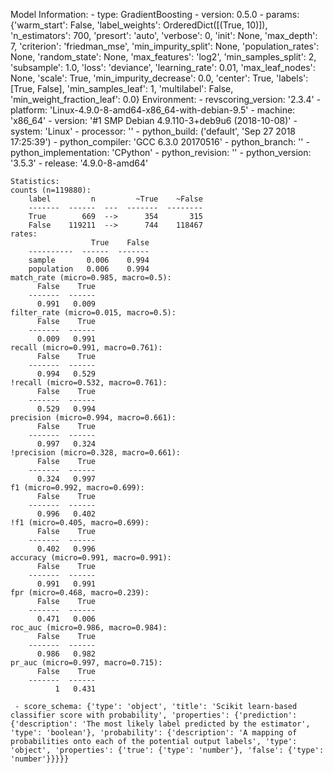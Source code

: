 Model Information:
	 - type: GradientBoosting
	 - version: 0.5.0
	 - params: {'warm_start': False, 'label_weights': OrderedDict([(True, 10)]), 'n_estimators': 700, 'presort': 'auto', 'verbose': 0, 'init': None, 'max_depth': 7, 'criterion': 'friedman_mse', 'min_impurity_split': None, 'population_rates': None, 'random_state': None, 'max_features': 'log2', 'min_samples_split': 2, 'subsample': 1.0, 'loss': 'deviance', 'learning_rate': 0.01, 'max_leaf_nodes': None, 'scale': True, 'min_impurity_decrease': 0.0, 'center': True, 'labels': [True, False], 'min_samples_leaf': 1, 'multilabel': False, 'min_weight_fraction_leaf': 0.0}
	Environment:
	 - revscoring_version: '2.3.4'
	 - platform: 'Linux-4.9.0-8-amd64-x86_64-with-debian-9.5'
	 - machine: 'x86_64'
	 - version: '#1 SMP Debian 4.9.110-3+deb9u6 (2018-10-08)'
	 - system: 'Linux'
	 - processor: ''
	 - python_build: ('default', 'Sep 27 2018 17:25:39')
	 - python_compiler: 'GCC 6.3.0 20170516'
	 - python_branch: ''
	 - python_implementation: 'CPython'
	 - python_revision: ''
	 - python_version: '3.5.3'
	 - release: '4.9.0-8-amd64'
	
	Statistics:
	counts (n=119880):
		label         n         ~True    ~False
		-------  ------  ---  -------  --------
		True        669  -->      354       315
		False    119211  -->      744    118467
	rates:
		              True    False
		----------  ------  -------
		sample       0.006    0.994
		population   0.006    0.994
	match_rate (micro=0.985, macro=0.5):
		  False    True
		-------  ------
		  0.991   0.009
	filter_rate (micro=0.015, macro=0.5):
		  False    True
		-------  ------
		  0.009   0.991
	recall (micro=0.991, macro=0.761):
		  False    True
		-------  ------
		  0.994   0.529
	!recall (micro=0.532, macro=0.761):
		  False    True
		-------  ------
		  0.529   0.994
	precision (micro=0.994, macro=0.661):
		  False    True
		-------  ------
		  0.997   0.324
	!precision (micro=0.328, macro=0.661):
		  False    True
		-------  ------
		  0.324   0.997
	f1 (micro=0.992, macro=0.699):
		  False    True
		-------  ------
		  0.996   0.402
	!f1 (micro=0.405, macro=0.699):
		  False    True
		-------  ------
		  0.402   0.996
	accuracy (micro=0.991, macro=0.991):
		  False    True
		-------  ------
		  0.991   0.991
	fpr (micro=0.468, macro=0.239):
		  False    True
		-------  ------
		  0.471   0.006
	roc_auc (micro=0.986, macro=0.984):
		  False    True
		-------  ------
		  0.986   0.982
	pr_auc (micro=0.997, macro=0.715):
		  False    True
		-------  ------
		      1   0.431
	
	 - score_schema: {'type': 'object', 'title': 'Scikit learn-based classifier score with probability', 'properties': {'prediction': {'description': 'The most likely label predicted by the estimator', 'type': 'boolean'}, 'probability': {'description': 'A mapping of probabilities onto each of the potential output labels', 'type': 'object', 'properties': {'true': {'type': 'number'}, 'false': {'type': 'number'}}}}}

